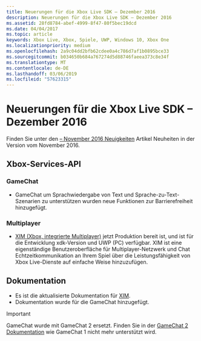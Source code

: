 ```yaml
---
title: Neuerungen für die Xbox Live SDK – Dezember 2016
description: Neuerungen für die Xbox Live SDK – Dezember 2016
ms.assetid: 28fd8784-abef-4999-8f47-80f5bec19dcd
ms.date: 04/04/2017
ms.topic: article
keywords: Xbox Live, Xbox, Spiele, UWP, Windows 10, Xbox One
ms.localizationpriority: medium
ms.openlocfilehash: 2a9c04dd2bfb62cdee0a4c786d7af1b0895bce33
ms.sourcegitcommit: b034650b684a767274d5d88746faeea373c8e34f
ms.translationtype: MT
ms.contentlocale: de-DE
ms.lasthandoff: 03/06/2019
ms.locfileid: "57623315"
---
```

# <a name="whats-new-for-the-xbox-live-sdk---december-2016"></a>Neuerungen für die Xbox Live SDK – Dezember 2016

Finden Sie unter den [– November 2016 Neuigkeiten](1611-whats-new.md) Artikel Neuheiten in der Version vom November 2016.

## <a name="xbox-services-api"></a>Xbox-Services-API

### <a name="gamechat"></a>GameChat

* GameChat um Sprachwiedergabe von Text und Sprache-zu-Text-Szenarien zu unterstützen wurden neue Funktionen zur Barrierefreiheit hinzugefügt.

### <a name="multiplayer"></a>Multiplayer

* [XIM (Xbox, integrierte Multiplayer)](../multiplayer/xbox-integrated-multiplayer.md) jetzt Produktion bereit ist, und ist für die Entwicklung xdk-Version und UWP (PC) verfügbar.  XIM ist eine eigenständige Benutzeroberfläche für Multiplayer-Netzwerk und Chat Echtzeitkommunikation an Ihrem Spiel über die Leistungsfähigkeit von Xbox Live-Dienste auf einfache Weise hinzuzufügen.

## <a name="documentation"></a>Dokumentation
* Es ist die aktualisierte Dokumentation für [XIM](../multiplayer/xbox-integrated-multiplayer.md).
* Dokumentation wurde für die GameChat hinzugefügt.

> [!IMPORTANT]
> GameChat wurde mit GameChat 2 ersetzt. Finden Sie in der [GameChat 2 Dokumentation](../multiplayer/chat/game-chat-2-overview.md) wie GameChat 1 nicht mehr unterstützt wird.